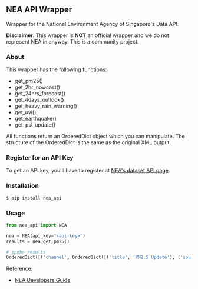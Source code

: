 ## NEA API Wrapper

Wrapper for the National Environment Agency of Singapore's Data API.

__Disclaimer__: This wrapper is __NOT__ an official wrapper and we do not represent NEA in anyway. This is a community project.

### About

This wrapper has the following functions:

* get_pm25()
* get_2hr_nowcast()
* get_24hrs_forecast()
* get_4days_outlook()
* get_heavy_rain_warning()
* get_uvi()
* get_earthquake()
* get_psi_update()

All functions return an OrderedDict object which you can manipulate. The structure of the OrderedDict is the same as the original XML output.

### Register for an API Key

To get an API key, you'll have to register at [NEA's dataset API page](https://www.nea.gov.sg/api/)


### Installation

```bash
$ pip install nea_api
```

### Usage

```python
from nea_api import NEA

nea = NEA(api_key="<api key>")
results = nea.get_pm25()

# ipdb> results
OrderedDict([('channel', OrderedDict([('title', 'PM2.5 Update'), ('source', 'Airviro'), ('item', OrderedDict([('region', [OrderedDict([('id', 'rNO'), ('latitude', '1.41803'), ('longitude', '103.82000'), ('record', OrderedDict([('@timestamp', '20160406140000'), ('reading', OrderedDict([('@type', 'PM25_RGN_1HR'), ('@value', '17')]))]))]), OrderedDict([('id', 'rCE'), ('latitude', '1.35735'), ('longitude', '103.82000'), ('record', OrderedDict([('@timestamp', '20160406140000'), ('reading', OrderedDict([('@type', 'PM25_RGN_1HR'), ('@value', '27')]))]))]), OrderedDict([('id', 'rEA'), ('latitude', '1.35735'), ('longitude', '103.94000'), ('record', OrderedDict([('@timestamp', '20160406140000'), ('reading', OrderedDict([('@type', 'PM25_RGN_1HR'), ('@value', '19')]))]))]), OrderedDict([('id', 'rWE'), ('latitude', '1.35735'), ('longitude', '103.70000'), ('record', OrderedDict([('@timestamp', '20160406140000'), ('reading', OrderedDict([('@type', 'PM25_RGN_1HR'), ('@value', '26')]))]))]), OrderedDict([('id', 'rSO'), ('latitude', '1.29587'), ('longitude', '103.82000'), ('record', OrderedDict([('@timestamp', '20160406140000'), ('reading', OrderedDict([('@type', 'PM25_RGN_1HR'), ('@value', '30')]))]))])])]))]))])
```


Reference:

* [NEA Developers Guide](https://www.nea.gov.sg/docs/default-source/api/developer's-guide.pdf?sfvrsn=2)
